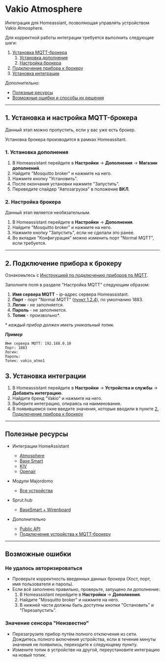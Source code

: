 # Vakio Atmosphere

Интеграция для Homeassiant, позволяющая управлять устройством Vakio Atmosphere.

Для корректной работы интеграции требуется выполнить следующие шаги:
1. [Установка MQTT-брокера](#broker)
    1. [Установка дополнения](#broker_download)
    2. [Настройка брокера](#broker_settings)
2. [Подключение прибора к брокеру](#connect)
3. [Установка интеграции](#setup)

Дополнительно:
- [Полезные ресурсы](#sources)
- [Возможные ошибки и способы их решения](#errors)
---

## <a name="broker"></a> 1. Установка и настройка MQTT-брокера

Данный этап можно пропустить, если у вас уже есть брокер.

Установка брокера производится в рамках Homeassitant.

### <a name="broker_download"></a> 1. Установка дополнения

1. В Homeassistant перейдите в **Настройки** -> **Дополнения** -> **Магазин дополнений**.
2. Найдите "Mosquitto broker" и нажмите на него.
3. Нажмите кнопку "Установить".
4. После окончания установки нажмите "Запустить".
5. Переведите слайдер "Автозагрузка" в положение **ВКЛ**.

### <a name="broker_settings"></a> 2. Настройка брокера

Данный этап является необязательным.

1. В Homeassistant перейдите в **Настройки** -> **Дополнения**.
2. Найдите "Mosquitto broker" и нажмите на него.
3. Нажмите кнопку "Запустить", если не сделали это ранее.
4. <a name="broker_normal_mqtt"></a> Во вкладке "Конфигурация" можно изменить порт "Normal MQTT", если требуется.

---

## <a name="connect"></a> 2. Подключение прибора к брокеру

Ознакомьтесь с <a target="_blanc" href="https://vakio.ru/vakio-mqtt.pdf">Инструкцией по подключению приборов по MQTT</a>.

Заполните поля в разделе "Настройка MQTT" следующим образом:
1. **Имя сервера MQTT** - ip-адрес сервера Homeassistant.
2. **Порт** - порт "Normal MQTT" ([пункт 1.2.4](#broker_normal_mqtt)), по умолчанию 1883.
3. **Логин** - не заполняется.
4. **Пароль** - не заполняется.
5. **Топик** - произвольно*.

\* *каждый прибор должен иметь уникальный топик.*

***Пример***
```
Имя сервера MQTT: 192.168.0.10
Порт: 1883
Логин:
Пароль:
Топик: vakio_atmo1
```

## <a name="setup"></a> 3. Установка интеграции

1. В Homeassistant перейдите в **Настройки** -> **Устройства и службы** -> **Добавить  интеграцию**.
2. Найдите бренд "Vakio" и нажмите на него.
3. Выберите интеграцию, опираясь на наименование.
4. В появившемся окне введите значения, которые вводили в пункте [2. Подключение прибора к брокеру](#connect)

---

## <a name="sources"></a> Полезные ресурсы

- Интеграции HomeAssistant
  - [Atmosphere](https://github.com/maxmostovoy/vakio_atmosphere)
  - [Base Smart](https://github.com/maxmostovoy/vakio_base_smart)
  - [KIV](https://github.com/maxmostovoy/vakio_kiv)
  - [Openair](https://github.com/maxmostovoy/vakio_openair)

- Модули Majordomo
  - [Все устройства](https://github.com/maxmostovoy/vakio_smart_control)

- Sprut.hub
  - [BaseSmart + Wirenboard](https://comf.life/kak-dobavit-rekuperator-vakio-v-umnyj-dom-wirenboard-yandeks-alisu-apple-home-spruthub.html)

- Дополнительно
  - [Public API](https://github.com/maxmostovoy/vakio-public-api)
  - [Подключение устройства к MQTT-брокеру](https://vakio.ru/vakio-mqtt.pdf)

---

## <a name="errors"></a> Возможные ошибки

### <a name="auth_error"></a> **Не удалось авторизироваться**

- Проверьте корректность введенных данных брокера (Хост, порт, имя пользователя и пароль).
- Если всё заполнено правильно, проверьте, запущено ли дополнение:
    1. В Homeassistant перейдите в **Настройки** -> **Дополнения**.
    2. Найдите "Mosquitto broker" и нажмите на него.
    3. В нижней части должны быть доступны кнопки "Остановить" и "Перезапустить".

### <a name="auth_error"></a> **Значение сенсора "Неизвестно"**

- Перезагрузите прибор путём полного отключения из сети. Дождитесь полного включения устройства, если в течение минуты значения не появились, переходите к следующему пункту.
- Измените топик в устройстве на другой, переустановите интеграцию на новый топик.